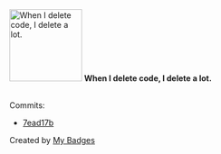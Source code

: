 <img src="https://my-badges.github.io/my-badges/mass-delete-commit.png" alt="When I delete code, I delete a lot." title="When I delete code, I delete a lot." width="128">
<strong>When I delete code, I delete a lot.</strong>
<br><br>

Commits:

- <a href="https://github.com/Neptunium931/mesonTemplate/commit/7ead17b775bcaa96e1ee09ed69d54f01c9baf226">7ead17b</a>


Created by <a href="https://github.com/my-badges/my-badges">My Badges</a>
